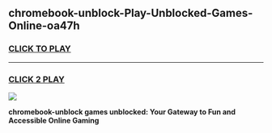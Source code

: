 
## chromebook-unblock-Play-Unblocked-Games-Online-oa47h
<h3>
<a href="https://premium76.site?title=chromebook-unblock&ref=25A">CLICK TO PLAY</a></h3>
<hr>

<h3>
<a href="https://premium76.site?title=chromebook-unblock&ref=25A">CLICK 2 PLAY</a>
  
</h3>

<a href="https://premium76.site?title=chromebook-unblock&ref=25A"><img src="https://clearcache.store/games.png"></a>


**chromebook-unblock games unblocked: Your Gateway to Fun and Accessible Online Gaming**
